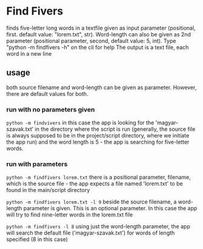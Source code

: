 # Find Fivers

finds five-letter long words in a textfile given as input parameter (positional, first. default value: "lorem.txt", str). 
Word-length can also be given as 2nd parameter (positional parameter, second, default value: 5, int). 
Type "python -m findfivers -h" on the cli for help
The output is a text file, each word in a new line

## usage

both source filename and word-length can be given as parameter. However, there are default values for both.

### run with no parameters given

`python -m findvivers`
in this case the app is looking for the 'magyar-szavak.txt' in the directory where the script is run
(generally, the source file is always supposed to be in the project/script directory, where we initiate the app run)
and the word length is 5 - the app is searching for five-letter words. 

### run with parameters

`python -m findfivers lorem.txt`
there is a positional parameter, filename, which is the source file - the app expects a file named 'lorem.txt' to be found in the main/script directory

`python -m findfivers lorem.txt -l 9`
beside the source filename, a word-length parameter is given. This is an optional parameter. In this case the app will try to find nine-letter words in the lorem.txt file

`python -m findfivers -l 8`
using just the word-length parameter, the app will search the default file ('magyar-szavak.txt') for words of length specified (8 in this case)
